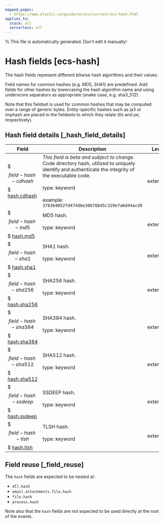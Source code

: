 ```yaml
---
mapped_pages:
  - https://www.elastic.co/guide/en/ecs/current/ecs-hash.html
applies_to:
  stack: all
  serverless: all
---
```

% This file is automatically generated. Don't edit it manually!

# Hash fields [ecs-hash]

The hash fields represent different bitwise hash algorithms and their values.

Field names for common hashes (e.g. MD5, SHA1) are predefined. Add fields for other hashes by lowercasing the hash algorithm name and using underscore separators as appropriate (snake case, e.g. sha3_512).

Note that this fieldset is used for common hashes that may be computed over a range of generic bytes. Entity-specific hashes such as ja3 or imphash are placed in the fieldsets to which they relate (tls and pe, respectively).

## Hash field details [_hash_field_details]

| Field | Description | Level |
| --- | --- | --- |
| $$$field-hash-cdhash$$$ [hash.cdhash](#field-hash-cdhash) | _This field is beta and subject to change._ Code directory hash, utilized to uniquely identify and authenticate the integrity of the executable code.<br><br>type: keyword<br><br>example: `3783b4052fd474dbe30676b45c329e7a6d44acd9`<br> | extended |
| $$$field-hash-md5$$$ [hash.md5](#field-hash-md5) | MD5 hash.<br><br>type: keyword<br><br> | extended |
| $$$field-hash-sha1$$$ [hash.sha1](#field-hash-sha1) | SHA1 hash.<br><br>type: keyword<br><br> | extended |
| $$$field-hash-sha256$$$ [hash.sha256](#field-hash-sha256) | SHA256 hash.<br><br>type: keyword<br><br> | extended |
| $$$field-hash-sha384$$$ [hash.sha384](#field-hash-sha384) | SHA384 hash.<br><br>type: keyword<br><br> | extended |
| $$$field-hash-sha512$$$ [hash.sha512](#field-hash-sha512) | SHA512 hash.<br><br>type: keyword<br><br> | extended |
| $$$field-hash-ssdeep$$$ [hash.ssdeep](#field-hash-ssdeep) | SSDEEP hash.<br><br>type: keyword<br><br> | extended |
| $$$field-hash-tlsh$$$ [hash.tlsh](#field-hash-tlsh) | TLSH hash.<br><br>type: keyword<br><br> | extended |

## Field reuse [_field_reuse]

The `hash` fields are expected to be nested at:

* `dll.hash`
* `email.attachments.file.hash`
* `file.hash`
* `process.hash`

Note also that the `hash` fields are not expected to be used directly at the root of the events.
